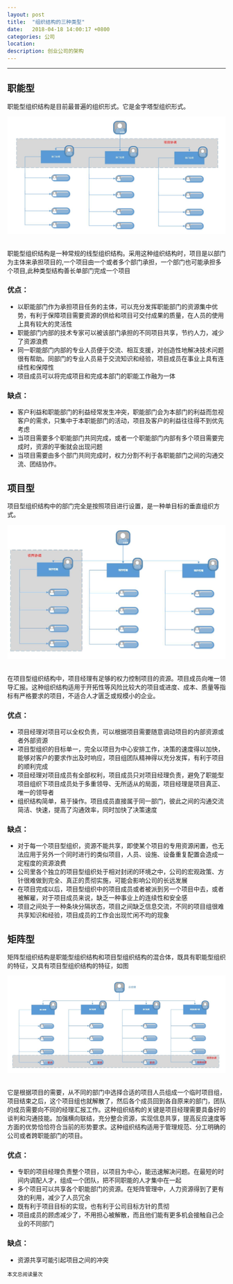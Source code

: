 ```yaml
---
layout: post
title:  "组织结构的三种类型"
date:   2018-04-18 14:00:17 +0800
categories: 公司
location: 
description: 创业公司的架构
---
```

---

## 职能型
   职能型组织结构是目前最普遍的组织形式。它是金字塔型组织形式。
   
   <div align="center">
	<img src="/images/company/architecture/project/zhineng.jpg" title="职能型组织结构"/>
   </div>
   <br>
   
   职能型组织结构是一种常规的线型组织结构。采用这种组织结构时，项目是以部门为主体来承担项目的,一个项目由一个或者多个部门承担，一个部门也可能承担多个项目,此种类型结构善长单部门完成一个项目
   
###   优点：
   
- 以职能部门作为承担项目任务的主体，可以充分发挥职能部门的资源集中优势，有利于保障项目需要资源的供给和项目可交付成果的质量，在人员的使用上具有较大的灵活性
- 职能部门内部的技术专家可以被该部门承担的不同项目共享，节约人力，减少了资源浪费
- 同一职能部门内部的专业人员便于交流、相互支援，对创造性地解决技术问题很有帮助。同部门的专业人员易于交流知识和经验，项目成员在事业上具有连续性和保障性
- 项目成员可以将完成项目和完成本部门的职能工作融为一体

###   缺点：

- 客户利益和职能部门的利益经常发生冲突，职能部门会为本部门的利益而忽视客户的需求，只集中于本职能部门的活动，项目及客户的利益往往得不到优先考虑
- 当项目需要多个职能部门共同完成，或者一个职能部门内部有多个项目需要完成时，资源的平衡就会出现问题
- 当项目需要由多个部门共同完成时，权力分割不利于各职能部门之间的沟通交流、团结协作。


## 项目型

项目型组织结构中的部门完全是按照项目进行设置，是一种单目标的垂直组织方式。

   <div align="center">
	<img src="/images/company/architecture/project/xiangmu.jpg" title="项目型组织结构"/>
   </div>
   <br>

在项目型组织结构中，项目经理有足够的权力控制项目的资源。项目成员向唯一领导汇报。这种组织结构适用于开拓性等风险比较大的项目或进度、成本、质量等指标有严格要求的项目，不适合人才匮乏或规模小的企业。

###   优点：

- 项目经理对项目可以全权负责，可以根据项目需要随意调动项目的内部资源或者外部资源
- 项目型组织的目标单一，完全以项目为中心安排工作，决策的速度得以加快，能够对客户的要求作出及时响应，项目组团队精神得以充分发挥，有利于项目的顺利完成
- 项目经理对项目成员有全部权利，项目成员只对项目经理负责，避免了职能型项目组织下项目成员处于多重领导、无所适从的局面，项目经理是项目真正、唯一的领导者
- 组织结构简单，易于操作。项目成员直接属于同一部门，彼此之间的沟通交流简洁、快速，提高了沟通效率，同时加快了决策速度

###   缺点：

- 对于每一个项目型组织，资源不能共享，即使某个项目的专用资源闲置，也无法应用于另外一个同时进行的类似项目，人员、设施、设备重复配置会造成一定程度的资源浪费
- 公司里各个独立的项目型组织处于相对封闭的环境之中，公司的宏观政策、方针很难做到完全、真正的贯彻实施，可能会影响公司的长远发展
- 在项目完成以后，项目型组织中的项目成员或者被派到另一个项目中去，或者被解雇，对于项目成员来说，缺乏一种事业上的连续性和安全感
- 项目之间处于一种条块分隔状态，项目之间缺乏信息交流，不同的项目组很难共享知识和经验，项目成员的工作会出现忙闲不均的现象

## 矩阵型

矩阵型组织结构是职能型组织结构和项目型组织结构的混合体，既具有职能型组织的特征，又具有项目型组织结构的特征，如图

   <div align="center">
	<img src="/images/company/architecture/project/juzheng.jpg" title="矩阵型组织结构"/>
   </div>
   <br>

它是根据项目的需要，从不同的部门中选择合适的项目人员组成一个临时项目组，项目结束之后，这个项目组也就解散了，然后各个成员回到各自原来的部门，团队的成员需要向不同的经理汇报工作。这种组织结构的关键是项目经理需要具备好的谈判和沟通技能。加强横向联结，充分整合资源，实现信息共享，提高反应速度等方面的优势恰恰符合当前的形势要求。这种组织结构适用于管理规范、分工明确的公司或者跨职能部门的项目。

###   优点：

- 专职的项目经理负责整个项目，以项目为中心，能迅速解决问题。在最短的时间内调配人才，组成一个团队，把不同职能的人才集中在一起
- 多个项目可以共享各个职能部门的资源。在矩阵管理中，人力资源得到了更有效的利用，减少了人员冗余
- 既有利于项目目标的实现，也有利于公司目标方针的贯彻
- 项目成员的顾虑减少了，不用担心被解散，而且他们能有更多机会接触自己企业的不同部门

###   缺点：

- 资源共享可能引起项目之间的冲突

>
  <small>本文总阅读量<span id="busuanzi_value_page_pv"></span>次</small>












